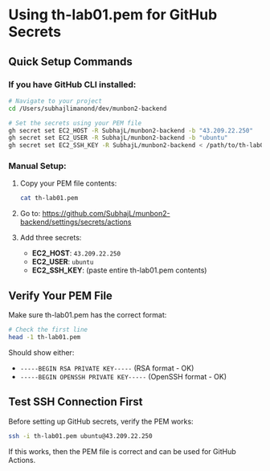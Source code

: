 # Using th-lab01.pem for GitHub Secrets

## Quick Setup Commands

### If you have GitHub CLI installed:
```bash
# Navigate to your project
cd /Users/subhajlimanond/dev/munbon2-backend

# Set the secrets using your PEM file
gh secret set EC2_HOST -R SubhajL/munbon2-backend -b "43.209.22.250"
gh secret set EC2_USER -R SubhajL/munbon2-backend -b "ubuntu"
gh secret set EC2_SSH_KEY -R SubhajL/munbon2-backend < /path/to/th-lab01.pem
```

### Manual Setup:
1. Copy your PEM file contents:
   ```bash
   cat th-lab01.pem
   ```

2. Go to: https://github.com/SubhajL/munbon2-backend/settings/secrets/actions

3. Add three secrets:
   - **EC2_HOST**: `43.209.22.250`
   - **EC2_USER**: `ubuntu`
   - **EC2_SSH_KEY**: (paste entire th-lab01.pem contents)

## Verify Your PEM File

Make sure th-lab01.pem has the correct format:
```bash
# Check the first line
head -1 th-lab01.pem
```

Should show either:
- `-----BEGIN RSA PRIVATE KEY-----` (RSA format - OK)
- `-----BEGIN OPENSSH PRIVATE KEY-----` (OpenSSH format - OK)

## Test SSH Connection First

Before setting up GitHub secrets, verify the PEM works:
```bash
ssh -i th-lab01.pem ubuntu@43.209.22.250
```

If this works, then the PEM file is correct and can be used for GitHub Actions.